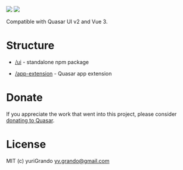 <img src="https://img.shields.io/npm/v/quasar-ui-my-spark.svg?label=quasar-ui-my-spark">
<img src="https://img.shields.io/npm/v/quasar-app-extension-my-spark.svg?label=quasar-app-extension-my-spark">

Compatible with Quasar UI v2 and Vue 3.

# Structure
* [/ui](ui) - standalone npm package

* [/app-extension](app-extension) - Quasar app extension


# Donate
If you appreciate the work that went into this project, please consider [donating to Quasar](https://donate.quasar.dev).

# License
MIT (c) yuriGrando <yv.grando@gmail.com>
